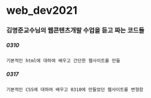 # web_dev2021

### 김명준교수님의 웹콘텐츠개발 수업을 듣고 짜는 코드들

##### 0310 
```
기본적인 html에 대하여 배우고 간단한 웹사이트를 만듦
```

##### 0317
```
기본적인 CSS에 대하여 배우고 0310에 만들었던 웹사이트를 변형함
```
